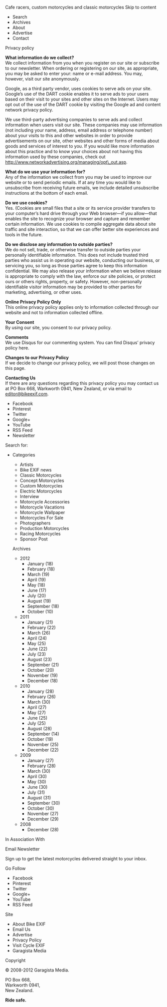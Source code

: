 Cafe racers, custom motorcycles and classic motorcycles Skip to content

*   Search
*   Archives
*   About
*   Advertise
*   Contact

Privacy policy

**What information do we collect?**  
We collect information from you when you register on our site or subscribe to our newsletter. When ordering or registering on our site, as appropriate, you may be asked to enter your: name or e-mail address. You may, however, visit our site anonymously.

Google, as a third party vendor, uses cookies to serve ads on your site. Google’s use of the DART cookie enables it to serve ads to your users based on their visit to your sites and other sites on the Internet. Users may opt out of the use of the DART cookie by visiting the Google ad and content network privacy policy.

We use third-party advertising companies to serve ads and collect information when users visit our site. These companies may use information (not including your name, address, email address or telephone number) about your visits to this and other websites in order to provide advertisements on our site, other websites and other forms of media about goods and services of interest to you. If you would like more information about this practice and to know your choices about not having this information used by these companies, check out http://www.networkadvertising.org/managing/opt\_out.asp.

**What do we use your information for?**  
Any of the information we collect from you may be used to improve our website or to send periodic emails. If at any time you would like to unsubscribe from receiving future emails, we include detailed unsubscribe instructions at the bottom of each email.

**Do we use cookies?**  
Yes. (Cookies are small files that a site or its service provider transfers to your computer’s hard drive through your Web browser—if you allow—that enables the site to recognize your browser and capture and remember certain information. We use cookies to compile aggregate data about site traffic and site interaction, so that we can offer better site experiences and tools in the future.

**Do we disclose any information to outside parties?**  
We do not sell, trade, or otherwise transfer to outside parties your personally identifiable information. This does not include trusted third parties who assist us in operating our website, conducting our business, or servicing you, so long as those parties agree to keep this information confidential. We may also release your information when we believe release is appropriate to comply with the law, enforce our site policies, or protect ours or others rights, property, or safety. However, non-personally identifiable visitor information may be provided to other parties for marketing, advertising, or other uses.

**Online Privacy Policy Only**  
This online privacy policy applies only to information collected through our website and not to information collected offline.

**Your Consent**  
By using our site, you consent to our privacy policy.

**Comments**  
We use Disqus for our commenting system. You can find Disqus’ privacy policy here.

**Changes to our Privacy Policy**  
If we decide to change our privacy policy, we will post those changes on this page.

**Contacting Us**  
If there are any questions regarding this privacy policy you may contact us at PO Box 668, Warkworth 0941, New Zealand, or via email to editor@bikeexif.com.

*   Facebook
*   Pinterest
*   Twitter
*   Google+
*   YouTube
*   RSS Feed
*   Newsletter

Search for:

*   Categories
    
    *   Artists
    *   Bike EXIF news
    *   Classic Motorcycles
    *   Concept Motorcycles
    *   Custom Motorcycles
    *   Electric Motorcycles
    *   Interview
    *   Motorcycle Accessories
    *   Motorcycle Vacations
    *   Motorcycle Wallpaper
    *   Motorcycles For Sale
    *   Photographers
    *   Production Motorcycles
    *   Racing Motorcycles
    *   Sponsor Post
    
    Archives
    *   2012
        *   January (18)
        *   February (18)
        *   March (19)
        *   April (19)
        *   May (18)
        *   June (17)
        *   July (20)
        *   August (19)
        *   September (18)
        *   October (10)
    *   2011
        *   January (21)
        *   February (22)
        *   March (26)
        *   April (24)
        *   May (25)
        *   June (22)
        *   July (23)
        *   August (23)
        *   September (21)
        *   October (20)
        *   November (19)
        *   December (18)
    *   2010
        *   January (28)
        *   February (26)
        *   March (30)
        *   April (27)
        *   May (27)
        *   June (25)
        *   July (25)
        *   August (28)
        *   September (14)
        *   October (19)
        *   November (25)
        *   December (22)
    *   2009
        *   January (27)
        *   February (28)
        *   March (30)
        *   April (30)
        *   May (30)
        *   June (30)
        *   July (31)
        *   August (31)
        *   September (30)
        *   October (30)
        *   November (27)
        *   December (29)
    *   2008
        *   December (28)

In Association With

Email Newsletter

Sign up to get the latest motorcycles delivered straight to your inbox.

Go Follow

*   Facebook
*   Pinterest
*   Twitter
*   Google+
*   YouTube
*   RSS Feed

Site

*   About Bike EXIF
*   Email Us
*   Advertise
*   Privacy Policy
*   Visit Cycle EXIF
*   Garagista Media

Copyright

© 2008-2012 Garagista Media.

PO Box 668,  
Warkworth 0941,  
New Zealand.

**Ride safe.**